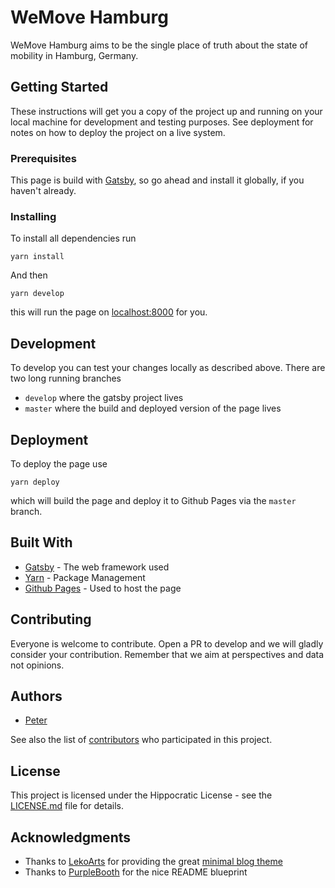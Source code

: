 # WeMove Hamburg

WeMove Hamburg aims to be the single place of truth about the state of mobility in Hamburg, Germany.

## Getting Started

These instructions will get you a copy of the project up and running on your local machine for development and testing purposes. See deployment for notes on how to deploy the project on a live system.

### Prerequisites

This page is build with [Gatsby](https://www.gatsbyjs.org/), so go ahead and install it globally, if you haven't already.

### Installing

To install all dependencies run

```
yarn install
```

And then

```
yarn develop
```

this will run the page on [localhost:8000](localhost:8000) for you.

## Development

To develop you can test your changes locally as described above. There are two long running branches

- `develop` where the gatsby project lives
- `master` where the build and deployed version of the page lives

## Deployment

To deploy the page use

```
yarn deploy
```

which will build the page and deploy it to Github Pages via the `master` branch.

## Built With

- [Gatsby](https://www.gatsbyjs.org/) - The web framework used
- [Yarn](https://yarnpkg.com/) - Package Management
- [Github Pages](https://pages.github.com/) - Used to host the page

## Contributing

Everyone is welcome to contribute. Open a PR to develop and we will gladly consider your contribution. Remember that we aim at perspectives and data not opinions.

## Authors

- [Peter](https://twitter.com/ppult)

See also the list of [contributors](https://github.com/wemove-hamburg/wemove-hamburg.github.io/contributors) who participated in this project.

## License

This project is licensed under the Hippocratic License - see the [LICENSE.md](LICENSE.md) file for details.

## Acknowledgments

- Thanks to [LekoArts](https://github.com/LekoArts) for providing the great [minimal blog theme](https://github.com/LekoArts/gatsby-themes/tree/master/themes/gatsby-theme-minimal-blog)
- Thanks to [PurpleBooth](https://gist.github.com/PurpleBooth/109311bb0361f32d87a2) for the nice README blueprint
